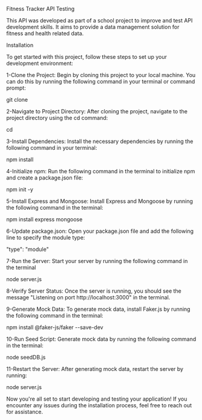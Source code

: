 Fitness Tracker API Testing 

 This API was developed as part of a school project to improve and test API development skills. It aims to provide a data management solution for fitness and health related data. 

  

Installation 

  

To get started with this project, follow these steps to set up your development environment: 

  

1-Clone the Project: Begin by cloning this project to your local machine. You can do this by running the following command in your terminal or command prompt: 

  

git clone <repository-url> 

  

2-Navigate to Project Directory: After cloning the project, navigate to the project directory using the cd command: 

  

cd <project-directory> 

  

3-Install Dependencies: Install the necessary dependencies by running the following command in your terminal: 

npm install 

  

4-Initialize npm: Run the following command in the terminal to initialize npm and create a package.json file: 

 npm init -y 

5-Install Express and Mongoose: Install Express and Mongoose by running the following command in the terminal: 

npm install express mongoose 

6-Update package.json: Open your package.json file and add the following line to specify the module type: 

 "type": "module" 

  

7-Run the Server: Start your server by running the following command in the terminal 

 node server.js 

  

8-Verify Server Status: Once the server is running, you should see the message "Listening on port http://localhost:3000" in the terminal. 

  

9-Generate Mock Data: To generate mock data, install Faker.js by running the following command in the terminal: 

 npm install @faker-js/faker --save-dev 

 10-Run Seed Script: Generate mock data by running the following command in the terminal: 

node seedDB.js  

11-Restart the Server: After generating mock data, restart the server by running: 

node server.js 

Now you're all set to start developing and testing your application! If you encounter any issues during the installation process, feel free to reach out for assistance. 

 

 
